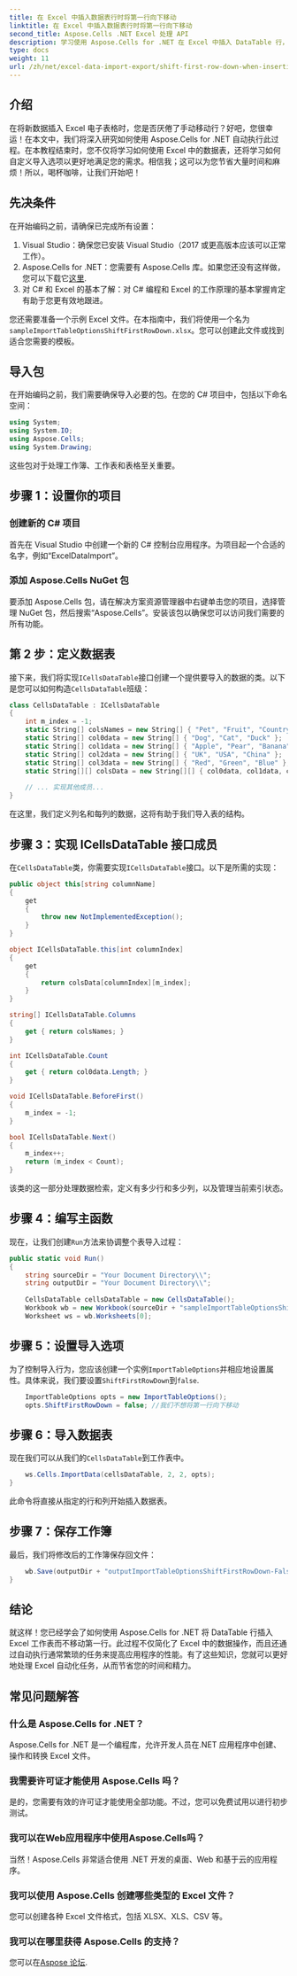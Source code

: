 ```yaml
---
title: 在 Excel 中插入数据表行时将第一行向下移动
linktitle: 在 Excel 中插入数据表行时将第一行向下移动
second_title: Aspose.Cells .NET Excel 处理 API
description: 学习使用 Aspose.Cells for .NET 在 Excel 中插入 DataTable 行，而无需将第一行向下移动。分步指南，轻松实现自动化。
type: docs
weight: 11
url: /zh/net/excel-data-import-export/shift-first-row-down-when-inserting-cells-datatable-rows-in-excel/
---
```

## 介绍

在将新数据插入 Excel 电子表格时，您是否厌倦了手动移动行？好吧，您很幸运！在本文中，我们将深入研究如何使用 Aspose.Cells for .NET 自动执行此过程。在本教程结束时，您不仅将学习如何使用 Excel 中的数据表，还将学习如何自定义导入选项以更好地满足您的需求。相信我；这可以为您节省大量时间和麻烦！所以，喝杯咖啡，让我们开始吧！

## 先决条件

在开始编码之前，请确保已完成所有设置：

1. Visual Studio：确保您已安装 Visual Studio（2017 或更高版本应该可以正常工作）。
2.  Aspose.Cells for .NET：您需要有 Aspose.Cells 库。如果您还没有这样做，您可以下载它[这里](https://releases.aspose.com/cells/net/).
3. 对 C# 和 Excel 的基本了解：对 C# 编程和 Excel 的工作原理的基本掌握肯定有助于您更有效地跟进。

您还需要准备一个示例 Excel 文件。在本指南中，我们将使用一个名为`sampleImportTableOptionsShiftFirstRowDown.xlsx`。您可以创建此文件或找到适合您需要的模板。

## 导入包

在开始编码之前，我们需要确保导入必要的包。在您的 C# 项目中，包括以下命名空间：

```csharp
using System;
using System.IO;
using Aspose.Cells;
using System.Drawing;
```

这些包对于处理工作簿、工作表和表格至关重要。

## 步骤 1：设置你的项目

### 创建新的 C# 项目

首先在 Visual Studio 中创建一个新的 C# 控制台应用程序。为项目起一个合适的名字，例如“ExcelDataImport”。

### 添加 Aspose.Cells NuGet 包

要添加 Aspose.Cells 包，请在解决方案资源管理器中右键单击您的项目，选择管理 NuGet 包，然后搜索“Aspose.Cells”。安装该包以确保您可以访问我们需要的所有功能。

## 第 2 步：定义数据表

接下来，我们将实现`ICellsDataTable`接口创建一个提供要导入的数据的类。以下是您可以如何构造`CellsDataTable`班级：

```csharp
class CellsDataTable : ICellsDataTable
{
    int m_index = -1;
    static String[] colsNames = new String[] { "Pet", "Fruit", "Country", "Color" };
    static String[] col0data = new String[] { "Dog", "Cat", "Duck" };
    static String[] col1data = new String[] { "Apple", "Pear", "Banana" };
    static String[] col2data = new String[] { "UK", "USA", "China" };
    static String[] col3data = new String[] { "Red", "Green", "Blue" };
    static String[][] colsData = new String[][] { col0data, col1data, col2data, col3data };
    
    // ... 实现其他成员...
}
```

在这里，我们定义列名和每列的数据，这将有助于我们导入表的结构。

## 步骤 3：实现 ICellsDataTable 接口成员

在`CellsDataTable`类，你需要实现`ICellsDataTable`接口。以下是所需的实现：

```csharp
public object this[string columnName]
{
    get
    {
        throw new NotImplementedException();
    }
}

object ICellsDataTable.this[int columnIndex]
{
    get
    {
        return colsData[columnIndex][m_index];
    }
}

string[] ICellsDataTable.Columns
{
    get { return colsNames; }
}

int ICellsDataTable.Count
{
    get { return col0data.Length; }
}

void ICellsDataTable.BeforeFirst()
{
    m_index = -1;
}

bool ICellsDataTable.Next()
{
    m_index++;
    return (m_index < Count);
}
```

该类的这一部分处理数据检索，定义有多少行和多少列，以及管理当前索引状态。

## 步骤 4：编写主函数

现在，让我们创建`Run`方法来协调整个表导入过程：

```csharp
public static void Run()
{
    string sourceDir = "Your Document Directory\\";
    string outputDir = "Your Document Directory\\";
    
    CellsDataTable cellsDataTable = new CellsDataTable();
    Workbook wb = new Workbook(sourceDir + "sampleImportTableOptionsShiftFirstRowDown.xlsx");
    Worksheet ws = wb.Worksheets[0];
```

## 步骤 5：设置导入选项

为了控制导入行为，您应该创建一个实例`ImportTableOptions`并相应地设置属性。具体来说，我们要设置`ShiftFirstRowDown`到`false`.

```csharp
    ImportTableOptions opts = new ImportTableOptions();
    opts.ShiftFirstRowDown = false; //我们不想将第一行向下移动
```

## 步骤 6：导入数据表

现在我们可以从我们的`CellsDataTable`到工作表中。

```csharp
    ws.Cells.ImportData(cellsDataTable, 2, 2, opts);
}
```

此命令将直接从指定的行和列开始插入数据表。

## 步骤 7：保存工作簿

最后，我们将修改后的工作簿保存回文件：

```csharp
    wb.Save(outputDir + "outputImportTableOptionsShiftFirstRowDown-False.xlsx");
}
```

## 结论

就这样！您已经学会了如何使用 Aspose.Cells for .NET 将 DataTable 行插入 Excel 工作表而不移动第一行。此过程不仅简化了 Excel 中的数据操作，而且还通过自动执行通常繁琐的任务来提高应用程序的性能。有了这些知识，您就可以更好地处理 Excel 自动化任务，从而节省您的时间和精力。

## 常见问题解答

### 什么是 Aspose.Cells for .NET？
Aspose.Cells for .NET 是一个编程库，允许开发人员在.NET 应用程序中创建、操作和转换 Excel 文件。

### 我需要许可证才能使用 Aspose.Cells 吗？
是的，您需要有效的许可证才能使用全部功能。不过，您可以免费试用以进行初步测试。

### 我可以在Web应用程序中使用Aspose.Cells吗？
当然！Aspose.Cells 非常适合使用 .NET 开发的桌面、Web 和基于云的应用程序。

### 我可以使用 Aspose.Cells 创建哪些类型的 Excel 文件？
您可以创建各种 Excel 文件格式，包括 XLSX、XLS、CSV 等。

### 我可以在哪里获得 Aspose.Cells 的支持？
您可以在[Aspose 论坛](https://forum.aspose.com/c/cells/9).